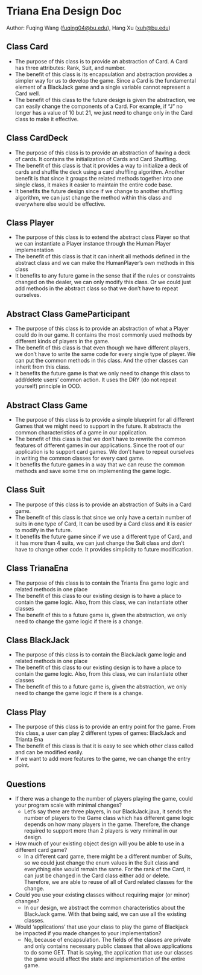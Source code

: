 # Triana Ena Design Doc

Author: Fuqing Wang (fuqing04@bu.edu), Hang Xu (xuh@bu.edu)

## Class Card

* The purpose of this class is to provide an abstraction of Card. A Card has three attributes: Rank, Suit, and number.
* The benefit of this class is its encapsulation and abstraction provides a simpler way for us to develop the game. Since a Card is the fundamental element of a BlackJack game and a single variable cannot represent a Card well.
* The benefit of this class to the future design is given the abstraction, we can easily change the components of a Card. For example, if “J” no longer has a value of 10 but 21, we just need to change only in the Card class to make it effective.

## Class CardDeck

* The purpose of this class is to provide an abstraction of having a deck of cards. It contains the initialization of Cards and Card Shuffling.
* The benefit of this class is that it provides a way to initialize a deck of cards and shuffle the deck using a card shuffling algorithm. Another benefit is that since it groups the related methods together into one single class, it makes it easier to maintain the entire code base.
* It benefits the future design since if we change to another shuffling algorithm, we can just change the method within this class and everywhere else would be effective.


## Class Player

* The purpose of this class is to extend the abstract class Player so that we can instantiate a Player instance through the Human Player implementation
* The benefit of this class is that it can inherit all methods defined in the abstract class and we can make the HumanPlayer’s own methods in this class
* It benefits to any future game in the sense that if the rules or constraints changed on the dealer, we can only modify this class. Or we could just add methods in the abstract class so that we don’t have to repeat ourselves.

## Abstract Class GameParticipant

* The purpose of this class is to provide an abstraction of what a Player could do in our game. It contains the most commonly used methods by different kinds of players in the game.
* The benefit of this class is that even though we have different players, we don’t have to write the same code for every single type of player. We can put the common methods in this class. And the other classes can inherit from this class.
* It benefits the future game is that we only need to change this class to add/delete users’ common action. It uses the DRY (do not repeat yourself) principle in OOD.

## Abstract Class Game

* The purpose of this class is to provide a simple blueprint for all different Games that we might need to support in the future. It abstracts the common characteristics of a game in our application.
* The benefit of this class is that we don’t have to rewrite the common features of different games in our applications. Since the root of our application is to support card games. We don’t have to repeat ourselves in writing the common classes for every card game.
* It benefits the future games in a way that we can reuse the common methods and save some time on implementing the game logic.

## Class Suit

* The purpose of this class is to provide an abstraction of Suits in a Card game.
* The benefit of this class is that since we only have a certain number of suits in one type of Card, It can be used by a Card class and it is easier to modify in the future.
* It benefits the future game since if we use a different type of Card, and it has more than 4 suits, we can just change the Suit class and don’t have to change other code. It provides simplicity to future modification.

## Class TrianaEna

* The purpose of this class is to contain the Trianta Ena game logic and related methods in one place
* The benefit of this class to our existing design is to have a place to contain the game logic. Also, from this class, we can instantiate  other classes
* The benefit of this to a future game is, given the abstraction, we only need to change the game logic if there is a change.

## Class BlackJack

* The purpose of this class is to contain the BlackJack game logic and related methods in one place
* The benefit of this class to our existing design is to have a place to contain the game logic. Also, from this class, we can instantiate  other classes
* The benefit of this to a future game is, given the abstraction, we only need to change the game logic if there is a change.

## Class Play
* The purpose of this class is to provide an entry point for the game. From this class, a user can play 2 different types of games: BlackJack and Trianta Ena
* The benefit of this class is that it is easy to see which other class called and can be modified easily.
* If we want to add more features to the game, we can change the entry point.

## Questions

* If there was a change to the number of players playing the game, could your program scale with minimal changes?
  * Let’s say there are three players, in our BlackJack.java, it sends the number of players to the Game class which has different game logic depends on how many players in the game. Therefore, the change required to support more than 2 players is very minimal in our design.
* How much of your existing object design will you be able to use in a different card game?
  * In a different card game, there might be a different number of Suits, so we could just change the enum values in the Suit class and everything else would remain the same. For the rank of the Card, it can just be changed in the Card class either add or delete. Therefore, we are able to reuse of all of Card related classes for the change.
* Could you use your existing classes without requiring major (or minor) changes?
  * In our design, we abstract the common characteristics about the BlackJack game. With that being said, we can use all the existing classes.
* Would ‘applications’ that use your class to play the game of Blackjack be impacted if you made changes to your implementation?
  * No, because of encapsulation. The fields of the classes are private and only contains necessary public classes that allows applications to do some GET. That is saying, the application that use our classes the game would affect the state and implementation of the entire game.
